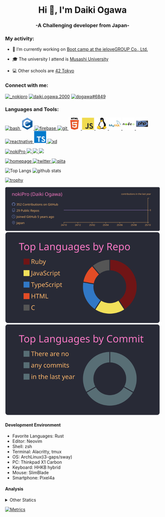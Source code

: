 <h1 align="center">Hi 👋, I'm Daiki Ogawa</h1>
<h3 align="center">-A Challenging developer from Japan-</h3>


<h3 align="left">My activity:</h3>

- 🔭 I’m currently working on [Boot camp at the ieloveGROUP Co., Ltd.](https://www.ielove-group.jp/)

- 🎓 The university I attend is [Musashi University](https://www.musashi.ac.jp/)

- 💻 Other schools are [42 Tokyo](https://42tokyo.jp/)







<h3 align="left">Connect with me:</h3>
<p align="left">
<a href="https://twitter.com/_nokipro" target="blank"><img align="center" src="https://raw.githubusercontent.com/rahuldkjain/github-profile-readme-generator/neutral-icons/src/images/icons/Social/twitter.svg" alt="_nokipro" height="30" width="40" /></a>
<a href="https://fb.com/daiki.ogawa.2000" target="blank"><img align="center" src="https://raw.githubusercontent.com/rahuldkjain/github-profile-readme-generator/neutral-icons/src/images/icons/Social/facebook.svg" alt="daiki.ogawa.2000" height="30" width="40" /></a>
<a href="https://discord.gg/dogawa#6849" target="blank"><img align="center" src="https://raw.githubusercontent.com/rahuldkjain/github-profile-readme-generator/neutral-icons/src/images/icons/Social/discord.svg" alt="dogawa#6849" height="30" width="40" /></a>
</p>

<h3 align="left">Languages and Tools:</h3>
<p align="left"> <a href="https://www.gnu.org/software/bash/" target="_blank"> <img src="https://www.vectorlogo.zone/logos/gnu_bash/gnu_bash-icon.svg" alt="bash" width="40" height="40"/> </a> <a href="https://www.cprogramming.com/" target="_blank"> <img src="https://raw.githubusercontent.com/devicons/devicon/master/icons/c/c-original.svg" alt="c" width="40" height="40"/> </a> <a href="https://firebase.google.com/" target="_blank"> <img src="https://www.vectorlogo.zone/logos/firebase/firebase-icon.svg" alt="firebase" width="40" height="40"/> </a> <a href="https://git-scm.com/" target="_blank"> <img src="https://www.vectorlogo.zone/logos/git-scm/git-scm-icon.svg" alt="git" width="40" height="40"/> </a> <a href="https://www.w3.org/html/" target="_blank"> <img src="https://raw.githubusercontent.com/devicons/devicon/master/icons/html5/html5-original-wordmark.svg" alt="html5" width="40" height="40"/> </a> <a href="https://developer.mozilla.org/en-US/docs/Web/JavaScript" target="_blank"> <img src="https://raw.githubusercontent.com/devicons/devicon/master/icons/javascript/javascript-original.svg" alt="javascript" width="40" height="40"/> </a> <a href="https://www.linux.org/" target="_blank"> <img src="https://raw.githubusercontent.com/devicons/devicon/master/icons/linux/linux-original.svg" alt="linux" width="40" height="40"/> </a> <a href="https://www.mysql.com/" target="_blank"> <img src="https://raw.githubusercontent.com/devicons/devicon/master/icons/mysql/mysql-original-wordmark.svg" alt="mysql" width="40" height="40"/> </a> <a href="https://nodejs.org" target="_blank"> <img src="https://raw.githubusercontent.com/devicons/devicon/master/icons/nodejs/nodejs-original-wordmark.svg" alt="nodejs" width="40" height="40"/> </a> <a href="https://www.php.net" target="_blank"> <img src="https://raw.githubusercontent.com/devicons/devicon/master/icons/php/php-original.svg" alt="php" width="40" height="40"/> </a> <a href="https://reactnative.dev/" target="_blank"> <img src="https://reactnative.dev/img/header_logo.svg" alt="reactnative" width="40" height="40"/> </a> <a href="https://www.typescriptlang.org/" target="_blank"> <img src="https://raw.githubusercontent.com/devicons/devicon/master/icons/typescript/typescript-original.svg" alt="typescript" width="40" height="40"/> </a> <a href="https://www.adobe.com/products/xd.html" target="_blank"> <img src="https://cdn.worldvectorlogo.com/logos/adobe-xd.svg" alt="xd" width="40" height="40"/> </a> </p>


<p align="left"> 
  <a href="https://github.com/nokiPro/nokiPro/">
    <img src="https://komarev.com/ghpvc/?username=nokiPro" alt="nokiPro" />
  </a>
  <a href="http://twitter.com/_nokiPro">
    <img height="20" src="https://img.shields.io/twitter/follow/_nokiPro?label=Twitter&logo=twitter&style=flat" />
  </a>
  <a href="https://github.com/nokiPro">
    <img height="20" src="https://img.shields.io/github/followers/nokiPro?label=follow&logo=github&style=flat" />
  </a>
  <a href="http://qiita.com/nokiPro">
    <img height="20" src="https://qiita-badge.apiapi.app/s/nokiPro/posts.svg" />
  </a>
</p>

<p align="left"> 
  <a href="https://nokiPro.github.io/">
    <img alt="homepage" width="30px" src="https://image.flaticon.com/icons/svg/565/565527.svg" />
  </a>
  <a href="https://twitter.com/_nokiPro">
    <img alt="twitter" width="30px" src="https://image.flaticon.com/icons/svg/123/123728.svg" />
  </a>
  <a href="https://qiita.com/nokiPro">
    <img alt="qiita" width="30px" src="https://simpleicons.org/icons/qiita.svg" />
  </a>
</p>
<p align="left"> 
  <img alt="Top Langs" height="150px" src="https://github-readme-stats.vercel.app/api/top-langs/?username=nokiPro&layout=compact&count_private=true&show_icons=true&show_icons=true&theme=vision-friendly-dark" />
  <img alt="github stats" height="150px" src="https://github-readme-stats.vercel.app/api?username=nokiPro&count_private=true&show_icons=true&show_icons=true&theme=vision-friendly-dark" />
</p>

[![trophy](https://github-profile-trophy.vercel.app/?username=nokiPro&theme=juicyfresh&row=1&column=6)](https://github.com/ryo-ma/github-profile-trophy)

[![](https://raw.githubusercontent.com/nokiPro/nokiPro/master/profile-summary-card-output/dracula/0-profile-details.svg)](https://github.com/vn7n24fzkq/github-profile-summary-cards)
[![](https://raw.githubusercontent.com/nokiPro/nokiPro/master/profile-summary-card-output/dracula/1-repos-per-language.svg)](https://github.com/vn7n24fzkq/github-profile-summary-cards)
[![](https://raw.githubusercontent.com/nokiPro/nokiPro/master/profile-summary-card-output/dracula/2-most-commit-language.svg)](https://github.com/vn7n24fzkq/github-profile-summary-cards)


#### Development Environment

- Favorite Languages: Rust
- Editor: Neovim
- Shell: zsh
- Terminal: Alacritty, tmux
- OS: ArchLinux(i3-gaps/sway)
- PC: Thinkpad X1 Carbon
- Keyboard: HHKB hybrid
- Mouse: SlimBlade
- Smartphone: Pixel4a

#### Analysis

<!-- <img height="150" src="https://github.com/yutkat/yutkat/blob/master/images/stat.svg" alt="Alternative Text"/> -->

<details>
  <summary>Other Statics</summary>
  <!--START_SECTION:waka-->
**🐱 My Github Data** 

> 🏆 1,037 Contributions in the Year 2021
 > 
> 📦 12.9 kB Used in Github's Storage 
 > 
> 🚫 Not Opted to Hire
 > 
> 📜 37 Public Repositories 
 > 
> 🔑 1 Private Repository 
 > 
**I'm an Early 🐤** 

```text
🌞 Morning    31 commits     ████░░░░░░░░░░░░░░░░░░░░░   18.34% 
🌆 Daytime    57 commits     ████████░░░░░░░░░░░░░░░░░   33.73% 
🌃 Evening    54 commits     ████████░░░░░░░░░░░░░░░░░   31.95% 
🌙 Night      27 commits     ████░░░░░░░░░░░░░░░░░░░░░   15.98%

```
📅 **I'm Most Productive on Tuesday** 

```text
Monday       23 commits     ███░░░░░░░░░░░░░░░░░░░░░░   13.61% 
Tuesday      30 commits     ████░░░░░░░░░░░░░░░░░░░░░   17.75% 
Wednesday    28 commits     ████░░░░░░░░░░░░░░░░░░░░░   16.57% 
Thursday     6 commits      █░░░░░░░░░░░░░░░░░░░░░░░░   3.55% 
Friday       29 commits     ████░░░░░░░░░░░░░░░░░░░░░   17.16% 
Saturday     26 commits     ███░░░░░░░░░░░░░░░░░░░░░░   15.38% 
Sunday       27 commits     ████░░░░░░░░░░░░░░░░░░░░░   15.98%

```


📊 **This Week I Spent My Time On** 

```text
⌚︎ Time Zone: Asia/Tokyo

💬 Programming Languages: 
Other                    53 hrs 14 mins      ████████████████████░░░░░   80.95% 
JSON                     3 hrs 23 mins       █░░░░░░░░░░░░░░░░░░░░░░░░   5.15% 
Lua                      2 hrs 34 mins       █░░░░░░░░░░░░░░░░░░░░░░░░   3.91% 
Bash                     1 hr 29 mins        ░░░░░░░░░░░░░░░░░░░░░░░░░   2.26% 
JavaScript               1 hr 19 mins        ░░░░░░░░░░░░░░░░░░░░░░░░░   2.02%

🔥 Editors: 
Browser                  52 hrs 31 mins      ████████████████████░░░░░   79.86% 
Vim                      13 hrs 14 mins      █████░░░░░░░░░░░░░░░░░░░░   20.14%

💻 Operating System: 
Linux                    65 hrs 46 mins      █████████████████████████   100.0%

```

**I Mostly Code in Vim script** 

```text
Vim script               8 repos             █████████████░░░░░░░░░░░░   53.33% 
Shell                    2 repos             ███░░░░░░░░░░░░░░░░░░░░░░   13.33% 
Rust                     2 repos             ███░░░░░░░░░░░░░░░░░░░░░░   13.33% 
TypeScript               2 repos             ███░░░░░░░░░░░░░░░░░░░░░░   13.33% 
AutoHotkey               1 repo              █░░░░░░░░░░░░░░░░░░░░░░░░   6.67%

```


**Timeline**

![Chart not found](https://raw.githubusercontent.com/yutkat/yutkat/main/charts/bar_graph.png) 


<!--END_SECTION:waka-->
</details>


[![Metrics](https://github.com/yutkat/yutkat/actions/workflows/main.yml/badge.svg)](https://github.com/yutkat/yutkat/actions/workflows/main.yml)
